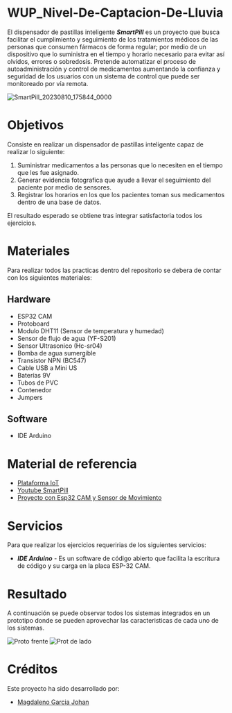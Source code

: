 # WUP_Nivel-De-Captacion-De-Lluvia
El dispensador de pastillas inteligente ___SmartPill___ es un proyecto que busca facilitar el cumplimiento y seguimiento de los tratamientos médicos de las personas que consumen fármacos de forma regular; por medio de un dispositivo que lo suministra en el tiempo y horario necesario para evitar así olvidos, errores o sobredosis. Pretende automatizar el proceso de autoadministración y control de medicamentos aumentando la confianza y seguridad de los usuarios con un sistema de control que puede ser monitoreado por vía remota.

![SmartPill_20230810_175844_0000](https://github.com/DanielChaparro82/SmartPill-Dispensador-de-pastillas-inteligente/assets/135756954/3662ade3-0889-430e-9c89-2fefc8889005)

# Objetivos
Consiste en realizar un dispensador de pastillas inteligente capaz de realizar lo siguiente:

1. Suministrar medicamentos a las personas que lo necesiten en el tiempo que les fue asignado.
2. Generar evidencia fotografica que ayude a llevar el seguimiento del paciente por medio de sensores.
3. Registrar los horarios en los que los pacientes toman sus medicamentos dentro de una base de datos.

El resultado esperado se obtiene tras integrar satisfactoria todos los ejercicios.

# Materiales
Para realizar todos las practicas dentro del repositorio se debera de contar con los siguientes materiales:

## Hardware 
- ESP32 CAM
- Protoboard
- Modulo DHT11 (Sensor de temperatura y humedad)
- Sensor de flujo de agua (YF-S201)
- Sensor Ultrasonico (Hc-sr04)
- Bomba de agua sumergible
- Transistor NPN (BC547)
- Cable USB a Mini US
- Baterías 9V
- Tubos de PVC
- Contenedor
- Jumpers

## Software
- IDE Arduino

# Material de referencia 
- [Plataforma IoT](https://edu.codigoiot.com/course/view.php?id=1039)
- [Youtube SmartPill](https://youtu.be/fwuQnLMJ-to)
- [Proyecto con Esp32 CAM y Sensor de Movimiento](https://www.youtube.com/watch?v=WOb1QoqDoiI)

# Servicios
Para que realizar los ejercicios requeririas de los siguientes servicios:
- ___IDE Arduino___ - Es un software de código abierto que facilita la escritura de código y su carga en la placa ESP-32 CAM.

# Resultado
A continuación se puede observar todos los sistemas integrados en un prototipo donde se pueden aprovechar las caracteristicas de cada uno de los sistemas.

![Proto frente](https://github.com/DanielChaparro82/SmartPill-Dispensador-de-pastillas-inteligente/assets/135756954/2ddd29ae-13c3-4ac9-a0ea-dcff0d442d0f)
![Prot de lado](https://github.com/DanielChaparro82/SmartPill-Dispensador-de-pastillas-inteligente/assets/135756954/92ab454e-d798-41e5-adce-72d7af243337)

# Créditos
Este proyecto ha sido desarrollado por:
- [Magdaleno Garcia Johan](https://github.com/ZulmuX-X)

